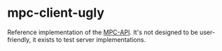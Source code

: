 # mpc-client-ugly

Reference implementation of the [MPC-API](https://github.com/mat-sz/MPC-API). It's not designed to be user-friendly, it exists to test server implementations.
